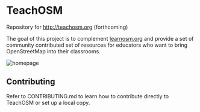 # TeachOSM

Repository for http://teachosm.org (forthcoming)

The goal of this project is to complement [learnosm.org](http://learnosm.org) and provide a set of community contributed set of resources for educators who want to bring OpenStreetMap into their classrooms.

![homepage](https://raw.github.com/hotosm/learnosm/gh-pages/homepage.png)

## Contributing

Refer to CONTRIBUTING.md to learn how to contribute directly to TeachOSM or set up a local copy.